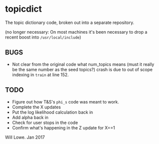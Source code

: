 # topicdict

The topic dictionary code, broken out into a separate repository.

(no longer necessary: On most machines it's been necessary to drop a recent boost into `/usr/local/include`)

## BUGS

* Not clear from the original code what num_topics means (must it really be the same number as the 
  seed topics?) crash is due to out of scope indexing in `train` at line 152.  

## TODO

* Figure out how T&S's `phi_s` code was meant to work.
* Complete the X updates
* Put the log likelihood calculation back in
* Add alpha back in
* Check for user stops in the code
* Confirm what's happening in the Z update for X==1

Will Lowe. Jan 2017
